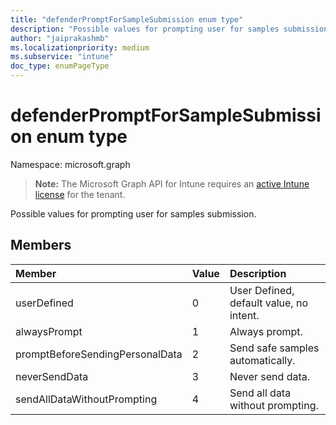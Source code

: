 ```yaml
---
title: "defenderPromptForSampleSubmission enum type"
description: "Possible values for prompting user for samples submission."
author: "jaiprakashmb"
ms.localizationpriority: medium
ms.subservice: "intune"
doc_type: enumPageType
---
```


# defenderPromptForSampleSubmission enum type

Namespace: microsoft.graph

> **Note:** The Microsoft Graph API for Intune requires an [active Intune license](https://go.microsoft.com/fwlink/?linkid=839381) for the tenant.

Possible values for prompting user for samples submission.

## Members
|Member|Value|Description|
|:---|:---|:---|
|userDefined|0|User Defined, default value, no intent.|
|alwaysPrompt|1|Always prompt.|
|promptBeforeSendingPersonalData|2|Send safe samples automatically.|
|neverSendData|3|Never send data.|
|sendAllDataWithoutPrompting|4|Send all data without prompting.|
